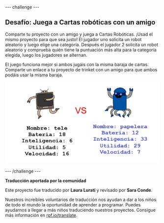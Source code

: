 --- challenge ---

## Desafío: Juega a Cartas robóticas con un amigo

Comparte tu proyecto con un amigo y juega a Cartas Robóticas. ¡Usad el mismo proyecto para que sea justo! El jugador uno solicita un robot aleatorio y luego elige una categoría. Después el jugador 2 solicita un robot aleatorio y comprueba quién tiene la puntuación más alta para la categoría elegida, luego los jugadores se alternan.

El juego funciona mejor si ambos jugáis con la misma baraja de cartas. Comparte un enlace a tu proyecto de trinket con un amigo para que ambos podáis usar la misma baraja.

![screenshot](images/robotrumps-play.png)

--- /challenge ---


**Traducción aportada por la comunidad**

Este proyecto fue traducido por **Laura Lurati** y revisado por **Sara Conde**.

Nuestros increíbles voluntarios de traducción nos ayudan a dar a los niños de todo el mundo la oportunidad de aprender a programar. Puedes ayudarnos a llegar a más niños traduciendo nuestros proyectos. Consigue más información en [rpf.io/translate](https://rpf.io/translate).